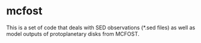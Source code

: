 # mcfost
This is a set of code that deals with SED observations (*.sed files) as well as model outputs of protoplanetary disks from MCFOST.
